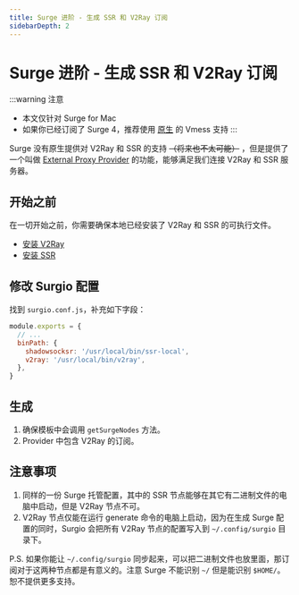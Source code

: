 ```yaml
---
title: Surge 进阶 - 生成 SSR 和 V2Ray 订阅
sidebarDepth: 2
---
```


# Surge 进阶 - 生成 SSR 和 V2Ray 订阅

:::warning 注意
- 本文仅针对 Surge for Mac
- 如果你已经订阅了 Surge 4，推荐使用 [原生](/guide/custom-config.md#surgeconfig-v2ray) 的 Vmess 支持
:::

Surge 没有原生提供对 V2Ray 和 SSR 的支持 ~~（将来也不太可能）~~ ，但是提供了一个叫做 [External Proxy Provider](https://medium.com/@Blankwonder/surge-mac-new-features-external-proxy-provider-375e0e9ea660) 的功能，能够满足我们连接 V2Ray 和 SSR 服务器。

## 开始之前

在一切开始之前，你需要确保本地已经安装了 V2Ray 和 SSR 的可执行文件。

- [安装 V2Ray](https://github.com/v2ray/homebrew-v2ray)
- [安装 SSR](/guide/install-ssr-local.md)

## 修改 Surgio 配置

找到 `surgio.conf.js`，补充如下字段：

```js
module.exports = {
  // ...
  binPath: {
    shadowsocksr: '/usr/local/bin/ssr-local',
    v2ray: '/usr/local/bin/v2ray',
  },
}
```

## 生成

1. 确保模板中会调用 `getSurgeNodes` 方法。
2. Provider 中包含 V2Ray 的订阅。

## 注意事项

1. 同样的一份 Surge 托管配置，其中的 SSR 节点能够在其它有二进制文件的电脑中启动，但是 V2Ray 节点不可。
2. V2Ray 节点仅能在运行 generate 命令的电脑上启动，因为在生成 Surge 配置的同时，Surgio 会把所有 V2Ray 节点的配置写入到 `~/.config/surgio` 目录下。

P.S. 如果你能让 `~/.config/surgio` 同步起来，可以把二进制文件也放里面，那订阅对于这两种节点都是有意义的。注意 Surge 不能识别 `~/` 但是能识别 `$HOME/`。恕不提供更多支持。
